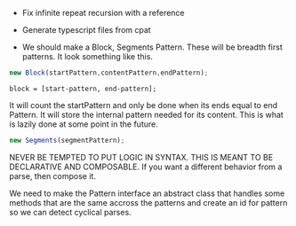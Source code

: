 * Fix infinite repeat recursion with a reference


* Generate typescript files from cpat

* We should make a Block, Segments Pattern. These will be breadth first patterns. It look something like this.

```ts
new Block(startPattern,contentPattern,endPattern);
```

```
block = [start-pattern, end-pattern];
```

It will count the startPattern and only be done when its ends equal to end Pattern. It will store the internal pattern needed for its content. This is what is lazily done at some point in the future.

```ts
new Segments(segmentPattern);

```



NEVER BE TEMPTED TO PUT LOGIC IN SYNTAX. THIS IS MEANT TO BE DECLARATIVE AND COMPOSABLE. If you want a different behavior from a parse, then compose it.


We need to make the Pattern interface an abstract class that handles some methods that are the same accross the patterns and create an id for pattern so we can detect cyclical parses.
